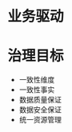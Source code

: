 <!--
 * @Author              : Uncle Bean
 * @Date                : 2020-05-19 11:25:33
 * @LastEditors         : Uncle Bean
 * @LastEditTime        : 2020-05-19 13:36:47
 * @FilePath            : \DW\数据治理\数据治理概述.md
 * @Description         : 
--> 

# 业务驱动
    
# 治理目标

* 一致性维度
* 一致性事实
* 数据质量保证
* 数据安全保证
* 统一资源管理